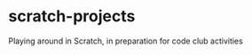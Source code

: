 scratch-projects
================

Playing around in Scratch, in preparation for code club activities
